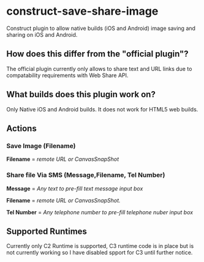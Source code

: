 # construct-save-share-image
Construct plugin to allow native builds (iOS and Android) image saving and sharing on iOS and Android.

## How does this differ from the "official plugin"?
The official plugin currently only allows to share text and URL links due to compatability requirements with Web Share API.

## What builds does this plugin work on?
Only Native iOS and Android builds. It does not work for HTML5 web builds. 

## Actions
### Save Image (Filename) 
**Filename** = *remote URL or CanvasSnapShot*

### Share file Via SMS (Message,Filename, Tel Number) 
**Message** = *Any text to pre-fill text message input box*

**Filename** = *remote URL or CanvasSnapShot.*

**Tel Number** = *Any telephone number to pre-fill telephone nuber input box*

## Supported Runtimes
Currently only C2 Runtime is supported, C3 runtime code is in place but is not currently working so I have disabled spport for C3 until further notice.
